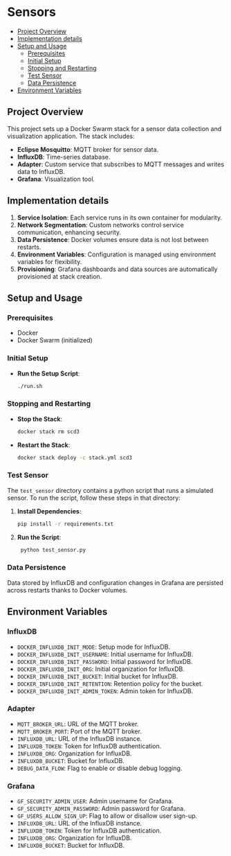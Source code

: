 # Sensors

- [Project Overview](#project-overview)
- [Implementation details](#implementation-details)
- [Setup and Usage](#setup-and-usage)
  - [Prerequisites](#prerequisites)
  - [Initial Setup](#initial-setup)
  - [Stopping and Restarting](#stopping-and-restarting)
  - [Test Sensor](#test-sensor)
  - [Data Persistence](#data-persistence)
- [Environment Variables](#environment-variables)

## Project Overview

This project sets up a Docker Swarm stack for a sensor data collection and visualization application. The stack includes:
- **Eclipse Mosquitto**: MQTT broker for sensor data.
- **InfluxDB**: Time-series database.
- **Adapter**: Custom service that subscribes to MQTT messages and writes data to InfluxDB.
- **Grafana**: Visualization tool.

## Implementation details

1. **Service Isolation**: Each service runs in its own container for modularity.
2. **Network Segmentation**: Custom networks control service communication, enhancing security.
3. **Data Persistence**: Docker volumes ensure data is not lost between restarts.
4. **Environment Variables**: Configuration is managed using environment variables for flexibility.
5. **Provisioning**: Grafana dashboards and data sources are automatically provisioned at stack creation.

## Setup and Usage

### Prerequisites

- Docker
- Docker Swarm (initialized)

### Initial Setup

- **Run the Setup Script**:
   ```sh
   ./run.sh
   ```

### Stopping and Restarting

- **Stop the Stack**:
  ```sh
  docker stack rm scd3
  ```

- **Restart the Stack**:
  ```sh
  docker stack deploy -c stack.yml scd3
  ```

### Test Sensor

The `test_sensor` directory contains a python script that runs a simulated sensor. To run the script, follow these steps in that directory:

1. **Install Dependencies**:
   ```sh
   pip install -r requirements.txt
   ```
   
2. **Run the Script**:
   ```sh
    python test_sensor.py
    ```

### Data Persistence

Data stored by InfluxDB and configuration changes in Grafana are persisted across restarts thanks to Docker volumes.

## Environment Variables

### InfluxDB

- `DOCKER_INFLUXDB_INIT_MODE`: Setup mode for InfluxDB.
- `DOCKER_INFLUXDB_INIT_USERNAME`: Initial username for InfluxDB.
- `DOCKER_INFLUXDB_INIT_PASSWORD`: Initial password for InfluxDB.
- `DOCKER_INFLUXDB_INIT_ORG`: Initial organization for InfluxDB.
- `DOCKER_INFLUXDB_INIT_BUCKET`: Initial bucket for InfluxDB.
- `DOCKER_INFLUXDB_INIT_RETENTION`: Retention policy for the bucket.
- `DOCKER_INFLUXDB_INIT_ADMIN_TOKEN`: Admin token for InfluxDB.

### Adapter

- `MQTT_BROKER_URL`: URL of the MQTT broker.
- `MQTT_BROKER_PORT`: Port of the MQTT broker.
- `INFLUXDB_URL`: URL of the InfluxDB instance.
- `INFLUXDB_TOKEN`: Token for InfluxDB authentication.
- `INFLUXDB_ORG`: Organization for InfluxDB.
- `INFLUXDB_BUCKET`: Bucket for InfluxDB.
- `DEBUG_DATA_FLOW`: Flag to enable or disable debug logging.

### Grafana

- `GF_SECURITY_ADMIN_USER`: Admin username for Grafana.
- `GF_SECURITY_ADMIN_PASSWORD`: Admin password for Grafana.
- `GF_USERS_ALLOW_SIGN_UP`: Flag to allow or disallow user sign-up.
- `INFLUXDB_URL`: URL of the InfluxDB instance.
- `INFLUXDB_TOKEN`: Token for InfluxDB authentication.
- `INFLUXDB_ORG`: Organization for InfluxDB.
- `INFLUXDB_BUCKET`: Bucket for InfluxDB.

